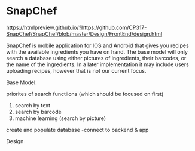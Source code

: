 # SnapChef
https://htmlpreview.github.io/?https://github.com/CP317-SnapChef/SnapChef/blob/master/Design/FrontEnd/design.html


SnapChef is mobile application for IOS and Android that gives you recipes with the available ingredients you have on hand. The base model will only search a database using either pictures of ingredients, their barcodes, or the name of the ingredients. In a later implementation it may include users uploading recipes, however that is not our current focus.

Base Model:

priorites of search functiions (which should be focused on first)
1. search by text 
2. search by barcode
3. machine learning (search by picture)

create and populate database
-connect to backend & app

Design

